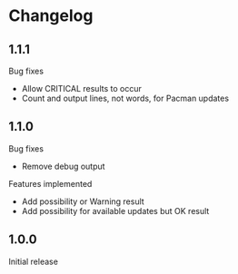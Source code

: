# Changelog

## 1.1.1
Bug fixes

- Allow CRITICAL results to occur
- Count and output lines, not words, for Pacman updates

## 1.1.0
Bug fixes

- Remove debug output

Features implemented

- Add possibility or Warning result
- Add possibility for available updates but OK result

## 1.0.0
Initial release
